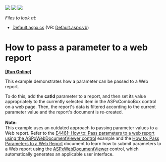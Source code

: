 <!-- default badges list -->
![](https://img.shields.io/endpoint?url=https://codecentral.devexpress.com/api/v1/VersionRange/128602161/10.2.3%2B)
[![](https://img.shields.io/badge/Open_in_DevExpress_Support_Center-FF7200?style=flat-square&logo=DevExpress&logoColor=white)](https://supportcenter.devexpress.com/ticket/details/E509)
[![](https://img.shields.io/badge/📖_How_to_use_DevExpress_Examples-e9f6fc?style=flat-square)](https://docs.devexpress.com/GeneralInformation/403183)
<!-- default badges end -->
<!-- default file list -->
*Files to look at*:

* [Default.aspx.cs](./CS/Default.aspx.cs) (VB: [Default.aspx.vb](./VB/Default.aspx.vb))
<!-- default file list end -->
# How to pass a parameter to a web report
<!-- run online -->
**[[Run Online]](https://codecentral.devexpress.com/e509/)**
<!-- run online end -->


<p>This example demonstrates how a parameter can be passed to a Web report.</p>
<p>To do this, add the <strong>catId</strong> parameter to a report, and then set its value appropriately to the currently selected item in the ASPxComboBox control on a web page. Then, the report's data is filtered according to the current parameter value and the report's document is re-created.<br><br><strong>Note:<br></strong>This example uses an outdated approach to passing parameter values to a Web report. Refer to the <a href="https://www.devexpress.com/Support/Center/Example/Details/E4461">E4461: How to: Pass parameters to a web report using the ASPxWebDocumentViewer control</a> example and the <a href="https://documentation.devexpress.com/#XtraReports/CustomDocument10538">How to: Pass Parameters to a Web Report</a> document to learn how to submit parameters to a Web report using the <a href="https://documentation.devexpress.com/#XtraReports/clsDevExpressXtraReportsWebASPxWebDocumentViewertopic">ASPxWebDocumentViewer</a> control, which automatically generates an applicable user interface.</p>

<br/>



